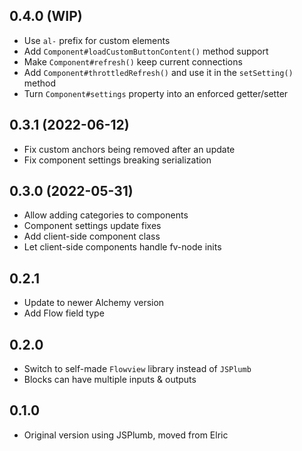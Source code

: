 ## 0.4.0 (WIP)

* Use `al-` prefix for custom elements
* Add `Component#loadCustomButtonContent()` method support
* Make `Component#refresh()` keep current connections
* Add `Component#throttledRefresh()` and use it in the `setSetting()` method
* Turn `Component#settings` property into an enforced getter/setter

## 0.3.1 (2022-06-12)

* Fix custom anchors being removed after an update
* Fix component settings breaking serialization

## 0.3.0 (2022-05-31)

* Allow adding categories to components
* Component settings update fixes
* Add client-side component class
* Let client-side components handle fv-node inits

## 0.2.1

* Update to newer Alchemy version
* Add Flow field type

## 0.2.0

* Switch to self-made `Flowview` library instead of `JSPlumb`
* Blocks can have multiple inputs & outputs

## 0.1.0

* Original version using JSPlumb, moved from Elric